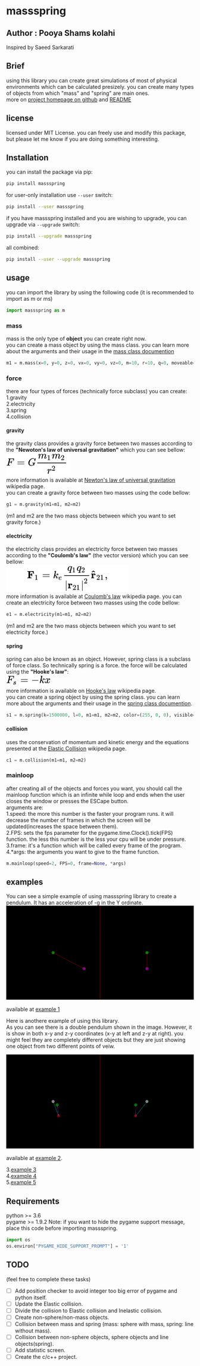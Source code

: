 # massspring

## Author : Pooya Shams kolahi

Inspired by Saeed Sarkarati

## Brief

using this library you can create great simulations of most of physical environments which can be calculated presizely. you can create many types of objects from which "mass" and "spring" are main ones.  
more on [project homepage on github](https://github.com/pooya-shams/massspring) and [README](https://github.com/pooya-shams/massspring/blob/master/massspring/README.md)

## license

licensed under MIT License.
you can freely use and modify this package, but please let me know if you are doing something interesting.

## Installation

you can install the package via pip:

```bash
pip install massspring
```

for user-only installation use `--user` switch:

```bash
pip install --user massspring
```

if you have massspring installed and you are wishing to upgrade, you can upgrade via `--upgrade` switch:

```bash
pip install --upgrade massspring
```

all combined:

```bash
pip install --user --upgrade massspring
```

## usage

you can import the library by using the following code (it is recommended to import as m or ms)

```python
import massspring as m
```

### mass

mass is the only type of **object** you can create right now.  
you can create a mass object by using the mass class. you can learn more about the arguments and their usage in the [mass class documention](./massspring.py#mass)

```python
m1 = m.mass(x=0, y=0, z=0, vx=0, vy=0, vz=0, m=10, r=10, q=0, moveable=False, solid=True, bound=True, gravitateable=False, resistable=False, electrical=False, conductive=False, color=(0, 255, 0), visible=True)
```

### force

there are four types of forces (technically force subclass) you can create:  
1.gravity  
2.electricity  
3.spring  
4.collision  

#### gravity

the gravity class provides a gravity force between two masses according to the **"Newoton's law of universal gravitation"** which you can see bellow:  
![gravity formula](./images/gravity.svg)  
more information is available at [Newton's law of universal gravitation](https://en.wikipedia.org/wiki/Newton%27s_law_of_universal_gravitation) wikipedia page.  
you can create a gravity force between two masses using the code bellow:

```python
g1 = m.gravity(m1=m1, m2=m2)
```

(m1 and m2 are the two mass objects between which you want to set gravity force.)

#### electricity

the electricity class provides an electricity force between two masses according to the **"Coulomb's law"** (the vector version) which you can see bellow:  
![Coulomb's law](./images/Coulomb.svg)  
more information is available at [Coulomb's law](https://en.wikipedia.org/wiki/Coulomb%27s_law) wikipedia page.
you can create an electricity force between two masses using the code bellow:

```python
e1 = m.electricity(m1=m1, m2=m2)
```

(m1 and m2 are the two mass objects between which you want to set electricity force.)

#### spring

spring can also be known as an object. However, spring class is a subclass of force class. So technically spring is a force. the force will be calculated using the **"Hooke's law"**:  
![Hooke's law: F=-kx](./images/Hooke.svg)  
more information is available on [Hooke's law](https://en.wikipedia.org/wiki/Hooke%27s_law) wikipedia page.  
you can create a spring object by using the spring class. you can learn more about the arguments and their usage in the [spring class documention](./massspring.py#spring).

```python
s1 = m.spring(k=1500000, l=0, m1=m1, m2=m2, color=(255, 0, 0), visible=True)
```

#### collision

uses the conservation of momentum and kinetic energy and the equations presented at the [Elastic Collision](https://en.wikipedia.org/wiki/Elastic_collision) wikipedia page.

```python
c1 = m.collision(m1=m1, m2=m2)
```

### mainloop

after creating all of the objects and forces you want, you should call the mainloop function which is an infinite while loop and ends when the user closes the window or presses the ESCape button.  
arguments are:  
1.speed: the more this number is the faster your program runs. it will decrease the number of frames in which the screen will be updated(increases the space between them).  
2.FPS: sets the fps parameter for the pygame.time.Clock().tick(FPS) function. the less this number is the less your cpu will be under pressure.  
3.frame: it's a function which will be called every frame of the program.  
4.\*args: the arguments you want to give to the frame function.

```python
m.mainloop(speed=2, FPS=0, frame=None, *args)
```

## examples

You can see a simple example of using massspring library to create a pendulum.
It has an acceleration of -g in the Y ordinate.
!["pendulum"](./images/massspring%20(pendulum).gif)

available at [example 1](./example%201%20(pendulum).py)

Here is anothere example of using this library.  
As you can see there is a double pendulum shown in the image. However, it is show in both x-y and z-y coordinates (x-y at left and z-y at right). you might feel they are completely different objects but they are just showing one object from two different points of veiw.

![double pendulum](./images/massspring%20(double%20pendulum).gif)

available at [example 2](./example%202%20(double%20pendulum%203d).py).

3.[example 3]("./example%203%20(3d%20pyramid).py")  
4.[example 4](./example%204%20(rope).py)  
5.[example 5](./example%205%20(collision).py)  

## Requirements

python >= 3.6  
pygame >= 1.9.2
Note: if you want to hide the pygame support message, place this code before importing massspring.

```python
import os
os.environ["PYGAME_HIDE_SUPPORT_PROMPT"] = '1'
```

## TODO

(feel free to complete these tasks)

- [ ] Add position checker to avoid integer too big error of pygame and python itself.
- [ ] Update the Elastic collision.
- [ ] Divide the collision to Elastic collision and Inelastic collision.
- [ ] Create non-sphere/non-mass objects.
- [ ] Collision between mass and spring (mass: sphere with mass, spring: line without mass).
- [ ] Collision between non-sphere objects, sphere objects and line objects(spring).
- [ ] Add statistic screen.
- [ ] Create the c/c++ project.
